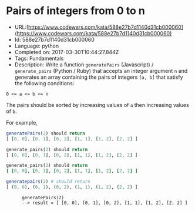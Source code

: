 # Pairs of integers from 0 to n

 - URL:[https://www.codewars.com/kata/588e27b7d1140d31cb000060](https://www.codewars.com/kata/588e27b7d1140d31cb000060)
 - Id: 588e27b7d1140d31cb000060
 - Language: python
 - Completed on: 2017-03-30T10:44:27.844Z
 - Tags: Fundamentals
 - Description:
Write a function `generatePairs` (Javascript) / `generate_pairs` (Python / Ruby) that accepts an integer argument `n` and generates an array containing the pairs of integers `[a, b]` that satisfy the following conditions:
```
0 <= a <= b <= n
```

The pairs should be sorted by increasing values of `a` then increasing values of `b`.

For example, 

``` javascript
generatePairs(2) should return
[ [0, 0], [0, 1], [0, 2], [1, 1], [1, 2], [2, 2] ]
```

``` python
generate_pairs(2) should return
[ [0, 0], [0, 1], [0, 2], [1, 1], [1, 2], [2, 2] ]
```

``` ruby
generate_pairs(2) should return
[ [0, 0], [0, 1], [0, 2], [1, 1], [1, 2], [2, 2] ]
```

```julia
generatepairs(2) # should return 
[ (0, 0), (0, 1), (0, 2), (1, 1), (1, 2), (2, 2) ]
```

```cobol
      generatePairs(2) 
      --> result = [ [0, 0], [0, 1], [0, 2], [1, 1], [1, 2], [2, 2] ]
```
